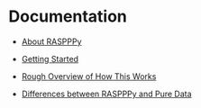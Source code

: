# Documentation

- [About RASPPPy](./about.md)

- [Getting Started](./getting_started.md)

- [Rough Overview of How This Works](./structure.md)

- [Differences between RASPPPy and Pure Data](./differences.md)